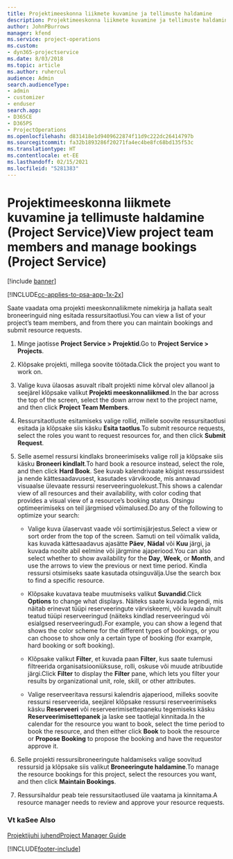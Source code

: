 ```yaml
---
title: Projektimeeskonna liikmete kuvamine ja tellimuste haldamine
description: Projektimeeskonna liikmete kuvamine ja tellimuste haldamine Project Service’is
author: JohnPBurrows
manager: kfend
ms.service: project-operations
ms.custom:
- dyn365-projectservice
ms.date: 8/03/2018
ms.topic: article
ms.author: ruhercul
audience: Admin
search.audienceType:
- admin
- customizer
- enduser
search.app:
- D365CE
- D365PS
- ProjectOperations
ms.openlocfilehash: d831418e1d9409622874f11d9c222dc26414797b
ms.sourcegitcommit: fa32b1893286f20271fa4ec4be8fc68bd135f53c
ms.translationtype: HT
ms.contentlocale: et-EE
ms.lasthandoff: 02/15/2021
ms.locfileid: "5281383"
---
```

# <a name="view-project-team-members-and-manage-bookings-project-service"></a><span data-ttu-id="63d8e-103">Projektimeeskonna liikmete kuvamine ja tellimuste haldamine (Project Service)</span><span class="sxs-lookup"><span data-stu-id="63d8e-103">View project team members and manage bookings (Project Service)</span></span>

[!include [banner](../includes/psa-now-project-operations.md)]

[!INCLUDE[cc-applies-to-psa-app-1x-2x](../includes/cc-applies-to-psa-app-1x-2x.md)]

<span data-ttu-id="63d8e-104">Saate vaadata oma projekti meeskonnaliikmete nimekirja ja hallata sealt broneeringuid ning esitada ressursitaotlusi.</span><span class="sxs-lookup"><span data-stu-id="63d8e-104">You can view a list of your project’s team members, and from there you can maintain bookings and submit resource requests.</span></span>  
  
1.  <span data-ttu-id="63d8e-105">Minge jaotisse **Project Service > Projektid**.</span><span class="sxs-lookup"><span data-stu-id="63d8e-105">Go to **Project Service > Projects**.</span></span>  
  
2.  <span data-ttu-id="63d8e-106">Klõpsake projekti, millega soovite töötada.</span><span class="sxs-lookup"><span data-stu-id="63d8e-106">Click the project you want to work on.</span></span>  
  
3.  <span data-ttu-id="63d8e-107">Valige kuva ülaosas asuvalt ribalt projekti nime kõrval olev allanool ja seejärel klõpsake valikut **Projekti meeskonnaliikmed**.</span><span class="sxs-lookup"><span data-stu-id="63d8e-107">In the bar across the top of the screen, select the down arrow next to the project name, and then click **Project Team Members**.</span></span>  
  
4.  <span data-ttu-id="63d8e-108">Ressursitaotluste esitamiseks valige rollid, millele soovite ressursitaotlusi esitada ja klõpsake siis käsku **Esita taotlus**.</span><span class="sxs-lookup"><span data-stu-id="63d8e-108">To submit resource requests, select the roles you want to request resources for, and then click **Submit Request**.</span></span>  
  
5.  <span data-ttu-id="63d8e-109">Selle asemel ressursi kindlaks broneerimiseks valige roll ja klõpsake siis käsku **Broneeri kindlalt**.</span><span class="sxs-lookup"><span data-stu-id="63d8e-109">To hard book a resource instead, select the role, and then click **Hard Book**.</span></span> <span data-ttu-id="63d8e-110">See kuvab kalendrivaate kõigist ressurssidest ja nende kättesaadavusest, kasutades värvikoode, mis annavad visuaalse ülevaate ressursi reserveeringuolekust.</span><span class="sxs-lookup"><span data-stu-id="63d8e-110">This shows a calendar view of all resources and their availability, with color coding that provides a visual view of a resource’s booking status.</span></span> <span data-ttu-id="63d8e-111">Otsingu optimeerimiseks on teil järgmised võimalused.</span><span class="sxs-lookup"><span data-stu-id="63d8e-111">Do any of the following to optimize your search:</span></span>  
  
    -   <span data-ttu-id="63d8e-112">Valige kuva ülaservast vaade või sortimisjärjestus.</span><span class="sxs-lookup"><span data-stu-id="63d8e-112">Select a view or sort order from the top of the screen.</span></span> <span data-ttu-id="63d8e-113">Samuti on teil võimalik valida, kas kuvada kättesaadavus ajasätte **Päev**, **Nädal** või **Kuu** järgi, ja kuvada noolte abil eelmine või järgmine ajaperiood.</span><span class="sxs-lookup"><span data-stu-id="63d8e-113">You can also select whether to show availability for the **Day**, **Week**, or **Month**, and use the arrows to view the previous or next time period.</span></span> <span data-ttu-id="63d8e-114">Kindla ressursi otsimiseks saate kasutada otsinguvälja.</span><span class="sxs-lookup"><span data-stu-id="63d8e-114">Use the search box to find a specific resource.</span></span>  
  
    -   <span data-ttu-id="63d8e-115">Klõpsake kuvatava teabe muutmiseks valikut **Suvandid**.</span><span class="sxs-lookup"><span data-stu-id="63d8e-115">Click **Options** to change what displays.</span></span> <span data-ttu-id="63d8e-116">Näiteks saate kuvada legendi, mis näitab erinevat tüüpi reserveeringute värviskeemi, või kuvada ainult teatud tüüpi reserveeringud (näiteks kindlad reserveeringud või esialgsed reserveeringud).</span><span class="sxs-lookup"><span data-stu-id="63d8e-116">For example, you can show a legend that shows the color scheme for the different types of bookings, or you can choose to show only a certain type of booking (for example, hard booking or soft booking).</span></span>  
  
    -   <span data-ttu-id="63d8e-117">Klõpsake valikut **Filter**, et kuvada paan **Filter**, kus saate tulemusi filtreerida organisatsiooniüksuse, rolli, oskuse või muude atribuutide järgi.</span><span class="sxs-lookup"><span data-stu-id="63d8e-117">Click **Filter** to display the **Filter** pane, which lets you filter your results by organizational unit, role, skill, or other attributes.</span></span>  
  
    -   <span data-ttu-id="63d8e-118">Valige reserveeritava ressursi kalendris ajaperiood, milleks soovite ressursi reserveerida, seejärel klõpsake ressursi reserveerimiseks käsku **Reserveeri** või reserveerimisettepaneku tegemiseks käsku **Reserveerimisettepanek** ja laske see taotlejal kinnitada.</span><span class="sxs-lookup"><span data-stu-id="63d8e-118">In the calendar for the resource you want to book, select the time period to book the resource, and then either click **Book** to book the resource or **Propose Booking** to propose the booking and have the requestor approve it.</span></span>  
  
6.  <span data-ttu-id="63d8e-119">Selle projekti ressursibroneeringute haldamiseks valige soovitud ressursid ja klõpsake siis valikut **Broneeringute haldamine**.</span><span class="sxs-lookup"><span data-stu-id="63d8e-119">To manage the resource bookings for this project, select the resources you want, and then click **Maintain Bookings**.</span></span>  
  
7.  <span data-ttu-id="63d8e-120">Ressursihaldur peab teie ressursitaotlused üle vaatama ja kinnitama.</span><span class="sxs-lookup"><span data-stu-id="63d8e-120">A resource manager needs to review and approve your resource requests.</span></span>  
  
### <a name="see-also"></a><span data-ttu-id="63d8e-121">Vt ka</span><span class="sxs-lookup"><span data-stu-id="63d8e-121">See Also</span></span>  
 [<span data-ttu-id="63d8e-122">Projektijuhi juhend</span><span class="sxs-lookup"><span data-stu-id="63d8e-122">Project Manager Guide</span></span>](../psa/project-manager-guide.md)


[!INCLUDE[footer-include](../includes/footer-banner.md)]
